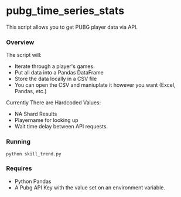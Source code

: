 # pubg_time_series_stats

This script allows you to get PUBG player data via API.

### Overview
The script will:
* Iterate through a player's games.
* Put all data into a Pandas DataFrame
* Store the data locally in a CSV file
* You can open the CSV and maniuplate it however you want (Excel, Pandas, etc.)

Currently There are Hardcoded Values:
* NA Shard Results
* Playername for looking up
* Wait time delay between API requests.

### Running
`python skill_trend.py`

### Requires
* Python Pandas 
* A Pubg API Key with the value set on an environment variable.
